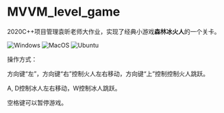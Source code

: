 # MVVM_level_game
2020C++项目管理袁昕老师大作业，实现了经典小游戏**森林冰火人**的一个关卡。

![Windows](https://github.com/Panicarada/MVVM_level_game/workflows/Windows/badge.svg)
![MacOS](https://github.com/Panicarada/MVVM_level_game/workflows/MacOS/badge.svg)
![Ubuntu](https://github.com/Panicarada/MVVM_level_game/workflows/Ubuntu/badge.svg)

操作方式：

方向键“左”，方向键“右”控制火人左右移动，方向键“上”控制控制火人跳跃。

A, D控制冰人左右移动，W控制冰人跳跃。

空格键可以暂停游戏。